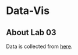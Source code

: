 # Data-Vis
## About Lab 03
Data is collected from [here](https://archive.ics.uci.edu/ml/machine-learning-databases/00235/household_power_consumption.zip).
